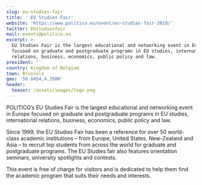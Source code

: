 ```yaml
---
slug: eu-studies-fair
title: ' EU Studies Fair'
website: 'https://www.politico.eu/event/eu-studies-fair-2018/'
twitter: EUstudiesfair
mail: events@politico.eu
excerpt: >-
  EU Studies Fair is the largest educational and networking event in Europe
  focused on graduate and postgraduate programs in EU studies, international
  relations, business, economics, public policy and law.
president: ''
country: Kingdom of Belgium
town: Brussels
geo: '50.8454,4.3500'
header:
  teaser: /assets/images/logo.png
---
```

POLITICO’s EU Studies Fair is the largest educational and networking event in Europe focused on graduate and postgraduate programs in EU studies, international relations, business, economics, public policy and law.



Since 1999, the EU Studies Fair has been a reference for over 50 world-class academic institutions – from Europe, United States, New-Zealand and Asia – to recruit top students from across the world for graduate and postgraduate programs. The EU Studies fair also features orientation seminars, university spotlights and contests.



This event is free of charge for visitors and is dedicated to help them find the academic program that suits their needs and interests.
